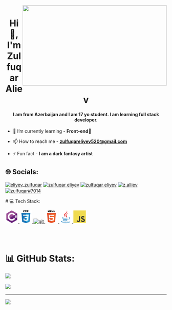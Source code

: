 <img align="right" height="250" width="450" src="https://wallpaperaccess.com/full/5927911.gif" alt="">
<h1 align="center">Hi 👋, I'm Zulfuqar Aliev</h1>
<h4 align="center">I am from Azerbaijan and l am 17 yo student. l am learning full stack developer.</h4>

- 🌱 I’m currently learning - **Front-end**🌱

- 📫 How to reach me - **zulfuqareliyev520@gmail.com**

- ⚡ Fun fact - **l am a dark fantasy artist**
## 🌐 Socials:
<p align="left">
<a href="https://twitter.com/eliyev_zulfuqar" target="blank"><img align="center" src="https://raw.githubusercontent.com/rahuldkjain/github-profile-readme-generator/master/src/images/icons/Social/twitter.svg" alt="eliyev_zulfuqar" height="30" width="40" /></a>
<a href="https://stackoverflow.com/users/zulfuqar eliyev" target="blank"><img align="center" src="https://raw.githubusercontent.com/rahuldkjain/github-profile-readme-generator/master/src/images/icons/Social/stack-overflow.svg" alt="zulfuqar eliyev" height="30" width="40" /></a>
<a href="https://fb.com/zulfuqar eliyev" target="blank"><img align="center" src="https://raw.githubusercontent.com/rahuldkjain/github-profile-readme-generator/master/src/images/icons/Social/facebook.svg" alt="zulfuqar eliyev" height="30" width="40" /></a>
<a href="https://instagram.com/z.alliev" target="blank"><img align="center" src="https://raw.githubusercontent.com/rahuldkjain/github-profile-readme-generator/master/src/images/icons/Social/instagram.svg" alt="z.alliev" height="30" width="40" /></a>
<a href="https://discord.gg/zulfuqar#7014" target="blank"><img align="center" src="https://raw.githubusercontent.com/rahuldkjain/github-profile-readme-generator/master/src/images/icons/Social/discord.svg" alt="zulfuqar#7014" height="30" width="40" /></a>
</p>
# 💻 Tech Stack:
<p align="left"> <a href="https://www.w3schools.com/cs/" target="_blank" rel="noreferrer"> <img src="https://raw.githubusercontent.com/devicons/devicon/master/icons/csharp/csharp-original.svg" alt="csharp" width="40" height="40"/> </a> <a href="https://www.w3schools.com/css/" target="_blank" rel="noreferrer"> <img src="https://raw.githubusercontent.com/devicons/devicon/master/icons/css3/css3-original-wordmark.svg" alt="css3" width="40" height="40"/> </a> <a href="https://git-scm.com/" target="_blank" rel="noreferrer"> <img src="https://www.vectorlogo.zone/logos/git-scm/git-scm-icon.svg" alt="git" width="40" height="40"/> </a> <a href="https://www.w3.org/html/" target="_blank" rel="noreferrer"> <img src="https://raw.githubusercontent.com/devicons/devicon/master/icons/html5/html5-original-wordmark.svg" alt="html5" width="40" height="40"/> </a> <a href="https://www.java.com" target="_blank" rel="noreferrer"> <img src="https://raw.githubusercontent.com/devicons/devicon/master/icons/java/java-original.svg" alt="java" width="40" height="40"/> </a> <a href="https://developer.mozilla.org/en-US/docs/Web/JavaScript" target="_blank" rel="noreferrer"> <img src="https://raw.githubusercontent.com/devicons/devicon/master/icons/javascript/javascript-original.svg" alt="javascript" width="40" height="40"/> </a> </p></br></br>


# 📊 GitHub Stats:
![](https://github-readme-stats.vercel.app/api/top-langs/?username=zulfuqar1&theme=radical&hide_border=false&include_all_commits=false&count_private=true&layout=compact)

![](https://github-readme-stats.vercel.app/api?username=zulfuqar1&theme=radical&hide_border=false&include_all_commits=false&count_private=true)<br/>


---
[![](https://visitcount.itsvg.in/api?id=zulfuqar1&icon=0&color=4)](https://visitcount.itsvg.in)
